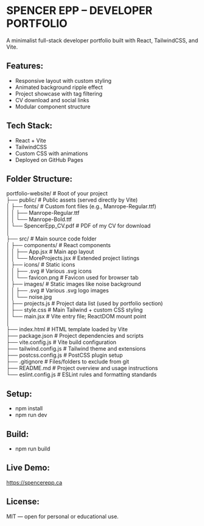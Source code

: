 # SPENCER EPP – DEVELOPER PORTFOLIO

A minimalist full-stack developer portfolio built with React, TailwindCSS, and Vite.

## Features:
- Responsive layout with custom styling
- Animated background ripple effect
- Project showcase with tag filtering
- CV download and social links
- Modular component structure

## Tech Stack:
- React + Vite
- TailwindCSS
- Custom CSS with animations
- Deployed on GitHub Pages

## Folder Structure:
portfolio-website/                       # Root of your project                             <br>
├── public/                              # Public assets (served directly by Vite)          <br>
│   ├── fonts/                           # Custom font files (e.g., Manrope-Regular.ttf)    <br>
│   │   ├── Manrope-Regular.ttf                                                             <br>
│   │   └── Manrope-Bold.ttf                                                                <br>
│   └── SpencerEpp_CV.pdf                # PDF of my CV for download                        <br>
│                                                                                           <br>
├── src/                                 # Main source code folder                          <br>
│   ├── components/                      # React components                                 <br>
│   │   ├── App.jsx                      # Main app layout                                  <br>
│   │   └── MoreProjects.jsx             # Extended project listings                        <br>
│   ├── icons/                           # Static icons                                     <br>
│   │   ├── .svg                         # Various .svg icons                               <br>
│   │   └── favicon.png                  # Favicon used for browser tab                     <br>
│   ├── images/                          # Static images like noise background              <br>
│   │   ├── .svg                         # Various .svg logo images                         <br>
│   │   └── noise.jpg                                                                       <br>
│   ├── projects.js                      # Project data list (used by portfolio section)    <br>
│   ├── style.css                        # Main Tailwind + custom CSS styling               <br>
│   └── main.jsx                         # Vite entry file; ReactDOM mount point            <br>
│                                                                                           <br>
├── index.html                           # HTML template loaded by Vite                     <br>
├── package.json                         # Project dependencies and scripts                 <br>
├── vite.config.js                       # Vite build configuration                         <br>
├── tailwind.config.js                   # Tailwind theme and extensions                    <br>
├── postcss.config.js                    # PostCSS plugin setup                             <br>
├── .gitignore                           # Files/folders to exclude from git                <br>
├── README.md                            # Project overview and usage instructions          <br>
└── eslint.config.js                     # ESLint rules and formatting standards            <br>


## Setup:
- npm install
- npm run dev

## Build:
- npm run build

## Live Demo:
https://spencerepp.ca

## License:
MIT — open for personal or educational use.